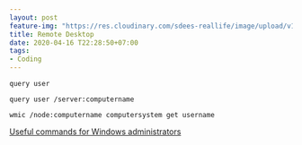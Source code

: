 ```yaml
---
layout: post
feature-img: "https://res.cloudinary.com/sdees-reallife/image/upload/v1555658919/sample_feature_img.png"
title: Remote Desktop
date: 2020-04-16 T22:28:50+07:00
tags:
- Coding
---
```

`query user`

`query user /server:computername`

<i class="fa fa-child" style="color:plum"></i>

`wmic /node:computername computersystem get username`

[Useful commands for Windows administrators](https://www.robvanderwoude.com/ntadmincommands.php)
